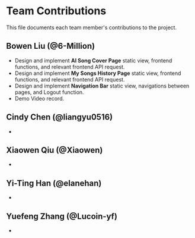 # Team Contributions

This file documents each team member's contributions to the project.

## Bowen Liu (@6-Million)

- Design and implement **AI Song Cover Page** static view, frontend functions, and relevant frontend API request.
- Design and implement **My Songs History Page** static view, frontend functions, and relevant frontend API request.
- Design and implement **Navigation Bar** static view, navigations between pages, and Logout function.
- Demo Video record.

## Cindy Chen (@liangyu0516)

- 

## Xiaowen Qiu (@Xiaowen)

- 

## Yi-Ting Han (@elanehan)

- 

## Yuefeng Zhang (@Lucoin-yf)

- 
